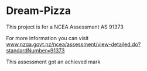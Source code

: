 # Dream-Pizza
This project is for a NCEA Assessment AS 91373

For more information you can visit www.nzqa.govt.nz/ncea/assessment/view-detailed.do?standardNumber=91373

This assessment got an achieved mark

